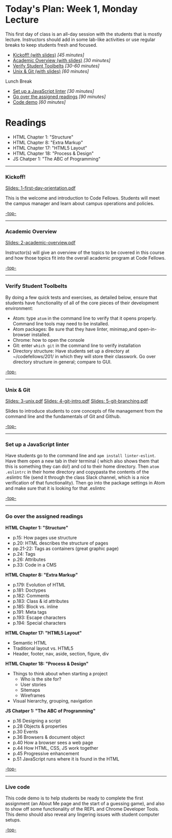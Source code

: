 <a id="top"></a>
# Today's Plan: Week 1, Monday Lecture

This first day of class is an all-day session with the students that is mostly lecture. Instructors should add in some lab-like activities or use regular breaks to keep students fresh and focused.

- [Kickoff! (with slides)](#kickoff) *[45 minutes]*
- [Academic Overview (with slides)](#academic) *[30 minutes]*
- [Verify Student Toolbelts](#toolbelt) *[30-60 minutes]*
- [Unix & Git (with slides)](#ug) *[60 minutes]*

Lunch Break

- [Set up a JavaScript linter](#linter) *[30 minutes]*
- [Go over the assigned readings](#readings) *[90 minutes]*
- [Code demo](#code) *[60 minutes]*

# Readings

- HTML Chapter 1: "Structure"
- HTML Chapter 8: "Extra Markup"
- HTML Chapter 17: "HTML5 Layout"
- HTML Chapter 18: "Process & Design"
- JS Chatper 1: "The ABC of Programming"

---
<a id="kickoff"></a>
### Kickoff!

[Slides: 1-first-day-orientation.pdf](slides/1-first-day-orientation.pdf)

This is the welcome and introduction to Code Fellows. Students will meet the campus manager and learn about campus operations and policies.

[-top-](#top)

---

<a id="academic"></a>
### Academic Overview

[Slides: 2-academic-overview.pdf](slides/2-academic-overview.pdf)

Instructor(s) will give an overview of the topics to be covered in this course and how those topics fit into the overall academic program at Code Fellows.

[-top-](#top)

---

<a id="toolbelt"></a>
### Verify Student Toolbelts

By doing a few quick tests and exercises, as detailed below, ensure that students have functionality of all of the core pieces of their development environment:
- Atom: type `atom` in the command line to verify that it opens properly. Command line tools may need to be installed.
- Atom packages: Be sure that they have linter, minimap,and  open-in-browser installed.
- Chrome: how to open the console
- Git: enter `which git` in the command line to verify installation
- Directory structure: Have students set up a directory at ~/codefellows/201/ in which they will store their classwork. Go over directory structure in general; compare to GUI.

[-top-](#top)

---

<a id="ug"></a>
### Unix & Git

[Slides: 3-unix.pdf](slides/3-unix.pdf)
[Slides: 4-git-intro.pdf](slides/4-git-intro.pdf)
[Slides: 5-git-branching.pdf](slides/5-git-branching.pdf)

Slides to introduce students to core concepts of file management from the command line and the fundamentals of Git and Github.

[-top-](#top)

---

<a id="linter"></a>
### Set up a JavaScript linter
Have students go to the command line and `apm install linter-eslint`. Have them open a new tab in their terminal ( which also shows them that this is something they can do!) and cd to their home directory. Then `atom .eslintrc` in their home directory and copypasta the contents of the .eslintrc file (send it through the class Slack channel, which is a nice verification of that functionality). Then go into the package settings in Atom and make sure that it is looking for that .eslintrc

[-top-](#top)

---

<a id="readings"></a>
### Go over the assigned readings

**HTML Chapter 1: "Structure"**

- p.15: How pages use structure
- p.20: HTML describes the structure of pages
- pp.21-22: Tags as containers (great graphic page)
- p.24: Tags
- p.26: Attributes
- p.33: Code in a CMS

**HTML Chapter 8: "Extra Markup"**

- p.179: Evolution of HTML
- p.181: Doctypes
- p.182: Comments
- p.183: Class & id attributes
- p.185: Block vs. inline
- p.191: Meta tags
- p.193: Escape characters
- p.194: Special characters

**HTML Chapter 17: "HTML5 Layout"**

- Semantic HTML
- Traditional layout vs. HTML5
- Header, footer, nav, aside, section, figure, div

**HTML Chapter 18: "Process & Design"**

- Things to think about when starting a project
  - Who is the site for?
  - User stories
  - Sitemaps
  - Wireframes
- Visual hierarchy, grouping, navigation

**JS Chatper 1: "The ABC of Programming"**

- p.16 	Designing a script
- p.28 	Objects & properties
- p.30 	Events
- p.36 	Browsers & document object
- p.40 	How a browser sees a web page
- p.44 	How HTML, CSS, JS work together			
- p.45 	Progressive enhancement
- p.51 	JavaScript runs where it is found in the HTML

[-top-](#top)

---

<a id="code"></a>
### Live code

This code demo is to help students be ready to complete the first assignment (an About Me page and the start of a guessing game), and also to show off some functionality of the REPL and Chrome Developer Tools. This demo should also reveal any lingering issues with student computer setups.

[-top-](#top)
